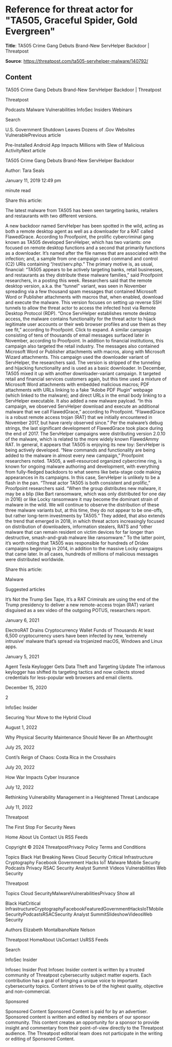 # Reference for threat actor for "TA505, Graceful Spider, Gold Evergreen"

**Title**: TA505 Crime Gang Debuts Brand-New ServHelper Backdoor | Threatpost

**Source**: https://threatpost.com/ta505-servhelper-malware/140792/

## Content


























TA505 Crime Gang Debuts Brand-New ServHelper Backdoor | Threatpost

























































 












Threatpost


Podcasts
Malware
Vulnerabilities
InfoSec Insiders
Webinars



 





 Search














U.S. Government Shutdown Leaves Dozens of .Gov Websites VulnerablePrevious article 

Pre-Installed Android App Impacts Millions with Slew of Malicious ActivityNext article 










TA505 Crime Gang Debuts Brand-New ServHelper Backdoor












Author: 
Tara Seals


January 11, 2019  12:49 pm












 minute read
											


Share this article:





 










The latest malware from TA505 has been seen targeting banks, retailers and restaurants with two different versions.


A new backdoor named ServHelper has been spotted in the wild, acting as both a remote desktop agent as well as a downloader for a RAT called FlawedGrace.
According to Proofpoint, the prolific cybercriminal gang known as TA505 developed ServHelper, which has two variants: one focused on remote desktop functions and a second that primarily functions as a downloader. It’s named after the file names that are associated with the infection; and, a sample from one campaign used command and control (C2) URIs containing “/rest/serv.php.”
The primary motive is, as usual, financial: “TA505 appears to be actively targeting banks, retail businesses, and restaurants as they distribute these malware families,” said Proofpoint researchers, in a posting this week.
Researchers said that the remote desktop version, a.k.a. the “tunnel” variant, was seen in November spreading via a few thousand spam messages that contained Microsoft Word or Publisher attachments with macros that, when enabled, download and execute the malware. This version focuses on setting up reverse SSH tunnels to allow the threat actor to access the infected host via Remote Desktop Protocol (RDP).
“Once ServHelper establishes remote desktop access, the malware contains functionality for the threat actor to hijack legitimate user accounts or their web browser profiles and use them as they see fit,” according to Proofpoint.
Click to expand.
A similar campaign consisting of tens of thousands of email messages surfaced later in November, according to Proofpoint. In addition to financial institutions, this campaign also targeted the retail industry. The messages also contained Microsoft Word or Publisher attachments with macros, along with Microsoft Wizard attachments. This campaign used the downloader variant of ServHelper, the researchers said. The version is stripped of the tunneling and hijacking functionality and is used as a basic downloader.
In December, TA505 mixed it up with another downloader-variant campaign. It targeted retail and financial services customers again, but this time used a mixture of Microsoft Word attachments with embedded malicious macros; PDF attachments with URLs linking to a fake “Adobe PDF Plugin” webpage (which linked to the malware); and direct URLs in the email body linking to a ServHelper executable. It also added a new malware payload.
“In this campaign, we observed ServHelper download and execute an additional malware that we call FlawedGrace,” according to Proofpoint. “FlawedGrace is a robust remote access trojan (RAT) that we initially encountered in November 2017, but have rarely observed since.”
Per the malware’s debug strings, the last significant development of FlawedGrace took place during the end of 2017. The ServHelper campaigns were distributing version 2.0.10 of the malware, which is related to the more widely known FlawedAmmy RAT.
In general, it appears that TA505 is enjoying its new toy: ServHelper is being actively developed.
“New commands and functionality are being added to the malware in almost every new campaign,” Proofpoint researchers noted.
TA505, a well-resourced organized cybercrime ring, is known for ongoing malware authoring and development, with everything from fully-fledged backdoors to what seems like beta-stage code making appearances in its campaigns. In this case, ServHelper is unlikely to be a flash in the pan.
“Threat actor TA505 is both consistent and prolific,” Proofpoint researchers said. “When the group distributes new malware, it may be a blip (like Bart ransomware, which was only distributed for one day in 2016) or like Locky ransomware it may become the dominant strain of malware in the wild. We will continue to observe the distribution of these three malware variants but, at this time, they do not appear to be one-offs, but rather long-term investments by TA505.”
They added, that also extends the trend that emerged in 2018, in which threat actors increasingly focused on distribution of downloaders, information stealers, RATS and “other malware that can remain resident on victim devices for far longer than destructive, smash-and-grab malware like ransomware.”
To the latter point, it’s worth noting that TA505 was responsible for hundreds of Dridex campaigns beginning in 2014, in addition to the massive Locky campaigns that came later. In all cases, hundreds of millions of malicious messages were distributed worldwide.




Share this article:





 







Malware










Suggested articles





 

It’s Not the Trump Sex Tape, It’s a RAT
Criminals are using the end of the Trump presidency to deliver a new remote-access trojan (RAT) variant disguised as a sex video of the outgoing POTUS, researchers report.


January 6, 2021








 

ElectroRAT Drains Cryptocurrency Wallet Funds of Thousands
At least 6,500 cryptocurrency users have been infected by new, ‘extremely intrusive’ malware that’s spread via trojanized macOS, Windows and Linux apps.


January 5, 2021








 

Agent Tesla Keylogger Gets Data Theft and Targeting Update
The infamous keylogger has shifted its targeting tactics and now collects stored credentials for less-popular web browsers and email clients.


December 15, 2020



 2











InfoSec Insider






Securing Your Move to the Hybrid Cloud


August 1, 2022









Why Physical Security Maintenance Should Never Be an Afterthought


July 25, 2022









Conti’s Reign of Chaos: Costa Rica in the Crosshairs


July 20, 2022









How War Impacts Cyber Insurance


July 12, 2022









Rethinking Vulnerability Management in a Heightened Threat Landscape


July 11, 2022







 





 






Threatpost

The First Stop For Security News



Home
About Us
Contact Us
RSS Feeds
 



Copyright © 2024 ThreatpostPrivacy Policy
Terms and Conditions
 

 


Topics
Black Hat
Breaking News
Cloud Security
Critical Infrastructure
Cryptography
Facebook
Government
Hacks
IoT
Malware
Mobile Security
Podcasts
Privacy
RSAC
Security Analyst Summit
Videos
Vulnerabilities
Web Security















Threatpost



 









Topics
Cloud SecurityMalwareVulnerabilitiesPrivacy
Show all

Black HatCritical InfrastructureCryptographyFacebookFeaturedGovernmentHacksIoTMobile SecurityPodcastsRSACSecurity Analyst SummitSlideshowVideosWeb Security

Authors
Elizabeth MontalbanoNate Nelson

Threatpost
HomeAbout UsContact UsRSS Feeds 





 Search










 












InfoSec Insider

Infosec Insider Post
Infosec Insider content is written by a trusted community of Threatpost cybersecurity subject matter experts. Each contribution has a goal of bringing a unique voice to important cybersecurity topics. Content strives to be of the highest quality, objective and non-commercial.












Sponsored

Sponsored Content
Sponsored Content is paid for by an advertiser. Sponsored content is written and edited by members of our sponsor community. This content creates an opportunity for a sponsor to provide insight and commentary from their point-of-view directly to the Threatpost audience. The Threatpost editorial team does not participate in the writing or editing of Sponsored Content.














